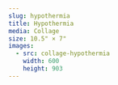 ```yaml
---
slug: hypothermia
title: Hypothermia
media: Collage
size: 10.5" × 7"
images:
  - src: collage-hypothermia
    width: 600
    height: 903
---
```

